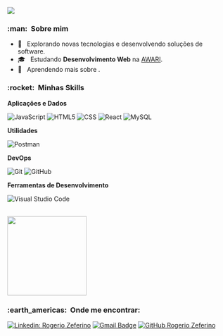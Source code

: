 
![](https://komarev.com/ghpvc/?username=RogerioZeferino&color=006bed)

<h3> :man: &nbsp;Sobre mim </h3>

- 🤔 &nbsp; Explorando novas tecnologias e desenvolvendo soluções de software.
- 🎓 &nbsp; Estudando **Desenvolvimento Web** na <a href="http://www.awari.com.br">AWARI</a>.
- 🌱 &nbsp; Aprendendo mais sobre .

<h3> :rocket: &nbsp;Minhas Skills </h3>

**Aplicações e Dados**

  ![JavaScript](https://img.shields.io/badge/-JavaScript-333333?style=flat&logo=javascript)
  ![HTML5](https://img.shields.io/badge/-HTML5-333333?style=flat&logo=HTML5)
  ![CSS](https://img.shields.io/badge/-CSS-333333?style=flat&logo=CSS3&logoColor=1572B6)
  ![React](https://img.shields.io/badge/-React-333333?style=flat&logo=react)
  ![MySQL](https://img.shields.io/badge/-MySQL-333333?style=flat&logo=mysql)
  

**Utilidades**

  ![Postman](https://img.shields.io/badge/-Postman-333333?style=flat&logo=postman)

**DevOps**

  ![Git](https://img.shields.io/badge/-Git-333333?style=flat&logo=git)
  ![GitHub](https://img.shields.io/badge/-GitHub-333333?style=flat&logo=github)
  

**Ferramentas de Desenvolvimento**

  ![Visual Studio Code](https://img.shields.io/badge/-Visual%20Studio%20Code-333333?style=flat&logo=visual-studio-code&logoColor=007ACC)
  

<br/>

<a href="https://github.com/RogerioZeferino">
  <img height="180em" src="https://github-readme-stats.vercel.app/api?username=VanessaSwerts&theme=dracula&show_icons=true" />
</a>

<br/>

<h3> :earth_americas: &nbsp;Onde me encontrar: </h3> 

[![Linkedin: Rogerio Zeferino](https://img.shields.io/badge/-RogerioZeferino-blue?style=flat-square&logo=Linkedin&logoColor=white&link=linkedin.com/in/rogerio-zeferino)](linkedin.com/in/rogerio-zeferino)
[![Gmail Badge](https://img.shields.io/badge/-rogeriozeferino1981@gmail.com-006bed?style=flat-square&logo=Gmail&logoColor=white&link=mailto:rogeriozeferino1981@gmail.com)](mailto:rogeriozeferino1981@gmail.com)
[![GitHub Rogerio Zeferino]( https://img.shields.io/github/followers/RogerioZeferino?label=follow&style=social)](http://github.com/RogerioZeferino)
